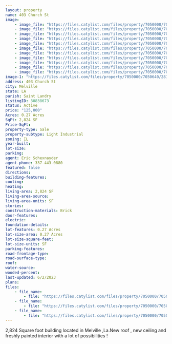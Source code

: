 ```yaml
---
layout: property
name: 403 Church St
image:
    - image_file: "https://files.catylist.com/files/property/7050000/7050640/28136934_IMG_0146.jpg"
    - image_file: "https://files.catylist.com/files/property/7050000/7050640/28136935_IMG_0149.jpg"
    - image_file: "https://files.catylist.com/files/property/7050000/7050640/28136950_IMG_0147.jpg"
    - image_file: "https://files.catylist.com/files/property/7050000/7050640/28135882_IMG_0154.jpg"
    - image_file: "https://files.catylist.com/files/property/7050000/7050640/28136930_IMG_0139.jpg"
    - image_file: "https://files.catylist.com/files/property/7050000/7050640/28136932_IMG_0142.jpg"
    - image_file: "https://files.catylist.com/files/property/7050000/7050640/28136933_IMG_0143.jpg"
    - image_file: "https://files.catylist.com/files/property/7050000/7050640/28136931_IMG_0140.jpg"
    - image_file: "https://files.catylist.com/files/property/7050000/7050640/28167632_1.png"
    - image_file: "https://files.catylist.com/files/property/7050000/7050640/28167633_2.png"
    - image_file: "https://files.catylist.com/files/property/7050000/7050640/28167634_3.png"
image-1: "https://files.catylist.com/files/property/7050000/7050640/28136943_Screenshot_2023_04_03_at_9.20.46_AM.png"
address: 403 Church St
city: Melville
state: LA
parish: Saint Landry
listingID: 30838673
status: Active
price: "125,000"
Acres: 0.27 Acres
SqFt: 2,824 SF
Price-SqFt:
property-type: Sale
property-subtype: Light Industrial
zoning: IL
year-built:
lot-size:
parking:
agent: Eric Schexnayder
agent-phone: 337-443-0880
featured: false
directions:
building-features:
cooling:
heating:
living-area: 2,824 SF
living-area-source:
living-area-units: SF
stories:
construction-materials: Brick
door-features:
electric:
foundation-details:
lot-features: 0.27 Acres
lot-size-area: 0.27 Acres
lot-size-square-feet:
lot-size-units: SF
parking-features:
road-frontage-type:
road-surface-type:
roof:
water-source:
wooded-percent:
last-updated: 6/2/2023
plans:
files:
    - file_name: 
        - file: "https://files.catylist.com/files/property/7050000/7050640/raw_28136944_Flood_Determination_Disclosure_403_CHURCH_ST_MELVILLE.pdf"
    - file_name: 
        - file: "https://files.catylist.com/files/property/7050000/7050640/raw_28140110_Flyer___403_Church_St.___Eric___3_.pdf"
    - file_name: 
        - file: "https://files.catylist.com/files/property/7050000/7050640/raw_28142658_Floor_Plan.pdf"
---
```

2,824 Square foot building located in Melville ,La.New roof , new ceiling and freshly painted interior with a lot of possibilities !

